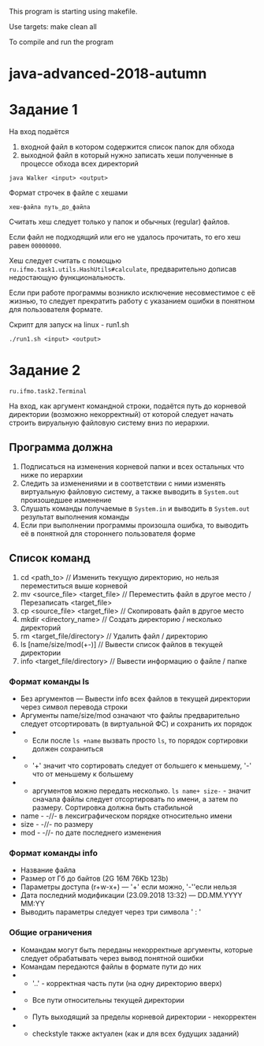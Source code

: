This program is starting using makefile.

Use targets: make clean all

To compile and run the program

# java-advanced-2018-autumn

# Задание 1

На вход подаётся
1) входной файл в котором содержится список папок для обхода
2) выходной файл в который нужно записать хеши полученные в процессе обхода всех директорий

`java Walker <input> <output>`

Формат строчек в файле с хешами

`хеш-файла путь_до_файла`

Считать хеш следует только у папок и обычных (regular) файлов.

Если файл не подходящий или его не удалось прочитать, то его хеш равен `00000000`.

Хеш следует считать с помощью `ru.ifmo.task1.utils.HashUtils#calculate`,
предварительно дописав недостающую функциональность.

Если при работе программы возникло исключение несовместимое с её жизнью,
то следует прекратить работу с указанием ошибки в понятном для пользователя формате.

Скрипт для запуск на linux - run1.sh

`./run1.sh <input> <output>`

# Задание 2

`ru.ifmo.task2.Terminal`

На вход, как аргумент командной строки, подаётся путь до корневой директории (возможно некорректный)
от которой следует начать строить вируальную файловую систему вниз по иерархии.

## Программа должна
1) Подписаться на изменения корневой папки и всех остальных что ниже по иерархии
2) Следить за изменениями и в соответствии с ними изменять виртуальную файловую систему, а также выводить в `System.out` произошедшее изменение
3) Слушать команды получаемые в `System.in` и выводить в `System.out` результат выполнения команды
4) Если при выполнении программы произошла ошибка, то выводить её в понятной для стороннего пользователя форме

## Список команд
1) cd <path_to> // Изменить текущую директорию, но нельзя переместиться выше корневой
2) mv <source_file> <target_file> // Переместить файл в другое место / Перезаписать <target_file>
3) cp <source_file> <target_file> // Скопировать файл в другое место
5) mkdir <directory_name> // Создать директорию / несколько директорий
4) rm <target_file/directory> // Удалить файл / директорию
5) ls [name/size/mod(+-)] // Вывести список файлов в текущей директории
6) info <target_file/directory> // Вывести информацию о файле / папке

### Формат команды ls
* Без аргументов — Вывести info всех файлов в текущей директории через символ перевода строки
* Аргументы name/size/mod означают что файлы предварительно следует отсортировать (в виртуальной ФС) и сохранить их порядок
* * Если после `ls +name` вызвать  просто `ls`, то порядок сортировки должен сохраниться
* * '+' значит что сортировать следует от большего к меньшему, '-' что от меньшему к большему
* * аргументов можно передать несколько. `ls name+ size-` - значит сначала файлы следует отсортировать по имени, а затем по размеру. Сортировка должна быть стабильной 
* name - -//- в лексиграфическом порядке относительно имени
* size - -//- по размеру
* mod - -//- по дате последнего изменения

### Формат команды info
* Название файла
* Размер от Гб до байтов (2G 16M 76Kb 123b)
* Параметры доступа (r+w-x+) — '+' если можно, '-''если нельзя
* Дата последний модификации (23.09.2018 13:32) — DD.MM.YYYY MM:YY
* Выводить параметры следует через три символа ' : '

### Общие ограничения
* Командам могут быть переданы некорректные аргументы, которые следует обрабатывать через вывод понятной ошибки 
* Командам передаются файлы в формате пути до них
* * '..' - корректная часть пути (на одну директорию вверх)
* * Все пути относительны текущей директории 
* * Путь выходящий за пределы корневой директории - некорректен
* * checkstyle также актуален (как и для всех будущих заданий)
